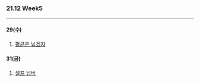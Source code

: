 ### 21.12 Week5

-------

#### 29(수)

1. [평균은 넘겠지](https://www.acmicpc.net/problem/4344)


#### 31(금)

1. [셀프 넘버](https://www.acmicpc.net/problem/4673)